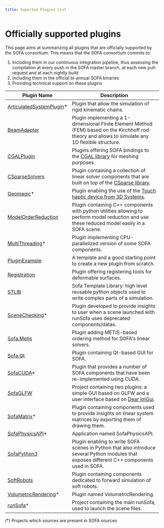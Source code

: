 ```yaml
---
title: Suported Plugins List
---
```


# Officially supported plugins

This page aims at summarizing all plugins that are officially supported by the SOFA consortium.
This means that the SOFA consortium commits to:

1. Including them in our continuous integration pipeline, thus assessing the compilation at every push in the SOFA master branch, at each new pull-request and at each nightly build
2. Including them in the official bi-annual SOFA binaries 
3. Providing technical support on these plugins

| Plugin Name | Description |
| ----------- | ----------- |
| [ArticulatedSystemPlugin](https://github.com/sofa-framework/sofa/tree/master/applications/plugins/ArticulatedSystemPlugin)* | Plugin that allow the simulation of rigid kinematic chains.  |
| [BeamAdapter](https://www.github.com/sofa-framework/BeamAdapter.git) | Plugin implementing a 1-dimensional Finite Element Method (FEM) based on the Kirchhoff rod theory and allows to simulate any 1D flexible structure.  |
| [CGALPlugin](https://www.github.com/sofa-framework/CGALPlugin.git) | Plugins offering SOFA bindings to the [CGAL library](https://www.cgal.org/) for meshing purposes.  |
| [CSparseSolvers](https://www.github.com/sofa-framework/CSparseSolvers.git) | Plugin containing a collection of linear solver components that are built on top of the [CSparse library](https://people.math.sc.edu/Burkardt/c_src/csparse/csparse.html).  |
| [Geomagic](https://github.com/sofa-framework/sofa/tree/master/applications/plugins/Geomagic)* | Plugin enabling the use of the [Touch haptic device from 3D Systems](https://www.3dsystems.com/haptics-devices/touch).  |
| [ModelOrderReduction](https://www.github.com/SofaDefrost/ModelOrderReduction.git) | Plugin containing C++ components with python utilities allowing to perform model reduction and use these reduced model easily in a SOFA scene.  |
| [MultiThreading](https://github.com/sofa-framework/sofa/tree/master/applications/plugins/MultiThreading)* | Plugin implementing CPU-parallelized version of some SOFA components.  |
| [PluginExample](https://www.github.com/sofa-framework/PluginExample.git) | A template and a good starting point to create a new plugin from scratch.  |
| [Registration](https://www.github.com/sofa-framework/Registration.git) | Plugin offering registering tools for deformable surfaces.  |
| [STLIB](https://www.github.com/SofaDefrost/STLIB.git) | Sofa Template Library: high level reusable python objects used to write complex parts of a simulation.  |
| [SceneChecking](https://github.com/sofa-framework/sofa/tree/master/applications/projects/SceneChecking)* | Plugin developed to provide insights to user when a scene launched with runSofa uses deprecated components/datas.  |
| [Sofa.Metis](https://www.github.com/sofa-framework/Sofa.Metis.git) | Plugin adding METIS-based ordering method for SOFA's linear solvers.  |
| [Sofa.Qt](https://www.github.com/sofa-framework/Sofa.Qt.git) | Plugin containing Qt-based GUI for SOFA.  |
| [SofaCUDA](https://github.com/sofa-framework/sofa/tree/master/applications/plugins/SofaCUDA)* | Plugin that provides a number of SOFA components that have been re-implemented using CUDA.  |
| [SofaGLFW](https://www.github.com/sofa-framework/SofaGLFW.git) | Project containing two plugins: a simple GUI based on GLFW and a user interface based on [Dear ImGui](https://github.com/ocornut/imgui).  |
| [SofaMatrix](https://github.com/sofa-framework/sofa/tree/master/applications/plugins/SofaMatrix)* | Plugin containing components used to provide insights on linear system matrices by exporting them of drawing them.  |
| [SofaPhysicsAPI](https://github.com/sofa-framework/sofa/tree/master/applications/projects/SofaPhysicsAPI)* | Application named SofaPhysicsAPI. |
| [SofaPython3](https://www.github.com/sofa-framework/SofaPython3.git) | Plugin enabling to write SOFA scenes in Python that also introduce several Python modules that exposes different C++ components used in SOFA.  |
| [SoftRobots](https://www.github.com/SofaDefrost/SoftRobots.git) | Plugin containing components dedicated to forward simulation of soft robots.  |
| [VolumetricRendering](https://github.com/sofa-framework/sofa/tree/master/applications/plugins/VolumetricRendering)* | Plugin named VolumetricRendering. |
| [runSofa](https://github.com/sofa-framework/sofa/tree/master/applications/projects/runSofa)* | Project containing the main runSofa, used to launch the scene files.  |

(*) Projects which sources are present in SOFA sources
